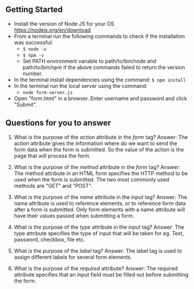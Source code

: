 ## Getting Started

- Install the version of Node JS for your OS https://nodejs.org/en/download
- From a terminal run the following commands to check if the installation was successful:
  - `$ node -v`
  - `$ npm -v`
  - Set PATH environment variable to path/to/bin/node and path/to/bin/npm if the above commands failed to return the version number.
- In the terminal install dependencies using the command:
    `$ npm install`
- In the terminal run the local server using the command:
  - `node form-server.js`
- Open "form.html" in a browser. Enter username and password and click "Submit".

## Questions for you to answer
1. What is the purpose of the _action_ attribute in the _form_ tag?
Answer:  The action attribute gives the information where do we want to send the form data when the form is submitted. 
         So the value of the action is the page that will process the form.


2. What is the purpose of the _method_ attribute in the _form_ tag?
Answer: The method attribute in an HTML form specifies the HTTP method to be used when the form is submitted.
        The two most commonly used methods are "GET" and "POST".


3. What is the purpose of the _name_ attribute in the _input_ tag?
Answer: The name attribute is used to reference elements, or to reference form data after a form is submitted.
        Only form elements with a name attribute will have their values passed when submitting a form.


4. What is the purpose of the _type_ attribute in the _input_ tag?
Answer: The type attribute specifies the type of input that will be taken for eg. Text, password, checkbox, file etc. 


5. What is the purpose of the _label_ tag?
Answer:  The label tag is used to assign different labels for several form elements. 


6. What is the purpose of the _required_ attribute?
Answer: The required attribute specifies that an input field must be filled out before submitting the form.

